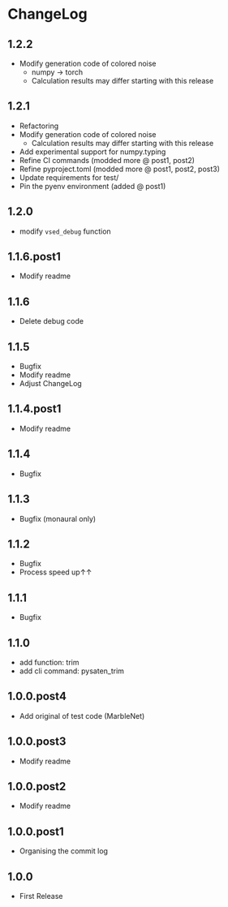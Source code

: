 # ChangeLog

## 1.2.2
* Modify generation code of colored noise
    * numpy -> torch
    * Calculation results may differ starting with this release

## 1.2.1
* Refactoring
* Modify generation code of colored noise
    * Calculation results may differ starting with this release
* Add experimental support for numpy.typing
* Refine CI commands (modded more @ post1, post2)
* Refine pyproject.toml (modded more @ post1, post2, post3)
* Update requirements for test/
* Pin the pyenv environment (added @ post1)

## 1.2.0
* modify `vsed_debug` function

## 1.1.6.post1
* Modify readme

## 1.1.6
* Delete debug code

## 1.1.5
* Bugfix
* Modify readme
* Adjust ChangeLog

## 1.1.4.post1
* Modify readme

## 1.1.4
* Bugfix

## 1.1.3
* Bugfix (monaural only)

## 1.1.2
* Bugfix
* Process speed up↑↑

## 1.1.1
* Bugfix

## 1.1.0
* add function: trim
* add cli command: pysaten_trim

## 1.0.0.post4
* Add original of test code (MarbleNet)

## 1.0.0.post3
* Modify readme

## 1.0.0.post2
* Modify readme

## 1.0.0.post1
* Organising the commit log

## 1.0.0
* First Release
